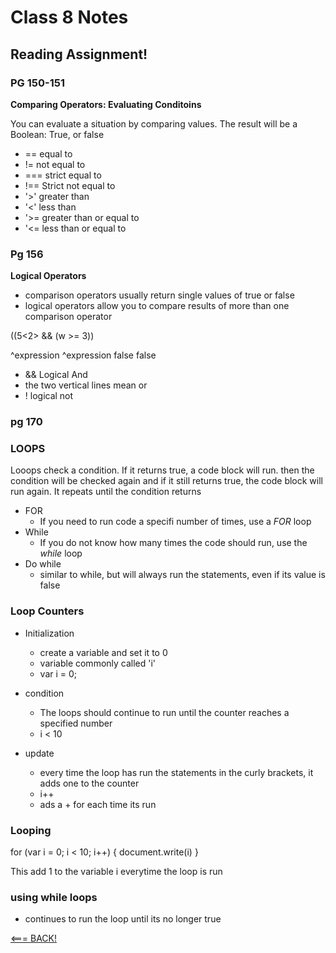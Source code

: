 # Class 8 Notes



## Reading Assignment!

### PG 150-151

**Comparing Operators: Evaluating Conditoins** 

You can evaluate a situation by comparing values. The result will be a Boolean: True, or false

- == equal to
- != not equal to
- === strict equal to
- !== Strict not equal to
- '>' greater than
- '<' less than
- '>= greater than or equal to
- '<= less than or equal to 

### Pg 156

**Logical Operators** 

- comparison operators usually return single values of true or false
- logical operators allow you to compare results of more than one comparison operator

((5<2> && (w >= 3))

^expression     ^expression
    false            false


- && Logical And
- the two vertical lines mean or
- ! logical not

### pg 170

### **LOOPS** 

Looops check a condition. If it returns true, a code block will run.
then the condition will be checked again and if it still returns true, the code block will run again. It repeats until the condition returns 

- FOR
    - If you need to run code a specifi number of times, use a *FOR* loop
- While 
    - If you do not know how many times the code should run, use the *while* loop
- Do while
    - similar to while, but will always run the statements, even if its value is false

### **Loop Counters**

- Initialization
    - create a variable and set it to 0
    - variable commonly called 'i'
    - var i = 0;

- condition 
    - The loops should continue to run until the counter reaches a specified number
    - i < 10

- update 
    - every time the loop has run the statements in the curly brackets, it adds one to the counter
    - i++
    - ads a + for each time its run


### Looping

for (var i = 0; i < 10; i++) {
    document.write(i)
}

This add 1 to the variable i everytime the loop is run

### using while loops

- continues to run the loop until its no longer true


[<=== BACK!](../class102main.md)

